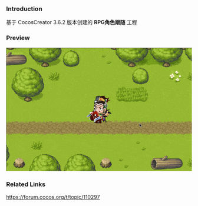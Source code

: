 ### Introduction
基于 CocosCreator 3.6.2 版本创建的 **RPG角色跟随** 工程

### Preview
![image](../../../gif/202211/2022110901.gif)

### Related Links
https://forum.cocos.org/t/topic/110297